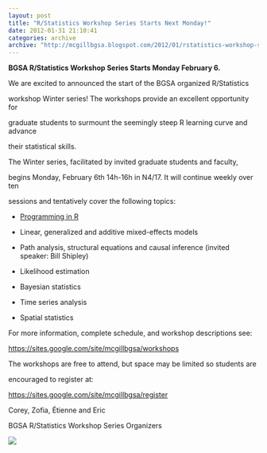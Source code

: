 ```yaml
---
layout: post
title: "R/Statistics Workshop Series Starts Next Monday!"
date: 2012-01-31 21:10:41
categories: archive
archive: "http://mcgillbgsa.blogspot.com/2012/01/rstatistics-workshop-series-starts-next.html"
---
```


**BGSA R/Statistics Workshop Series Starts Monday February 6.**



  

We are excited to announced the start of the BGSA organized R/Statistics

workshop Winter series! The workshops provide an excellent opportunity for

graduate students to surmount the seemingly steep R learning curve and advance

their statistical skills.



  



The Winter series, facilitated by invited graduate students and faculty,

begins Monday, February 6th 14h-16h in N4/17. It will continue weekly over ten

sessions and tentatively cover the following topics:



  * [Programming in ](https://sites.google.com/site/mcgillbgsa/workshops/programming_in_r)[R](https://sites.google.com/site/mcgillbgsa/workshops/programming_in_r)

  * Linear, generalized and additive mixed-effects models

  * Path analysis, structural equations and causal inference (invited speaker: Bill Shipley)

  * Likelihood estimation

  * Bayesian statistics

  * Time series analysis

  * Spatial statistics

  

For more information, complete schedule, and workshop descriptions see:  

<https://sites.google.com/site/mcgillbgsa/workshops>  

  

The workshops are free to attend, but space may be limited so students are

encouraged to register at:  

<https://sites.google.com/site/mcgillbgsa/register>  

  

  



Corey, Zofia, Étienne and Eric



BGSA R/Statistics Workshop Series Organizers



![](https://mail.google.com/mail/images/cleardot.gif)




    